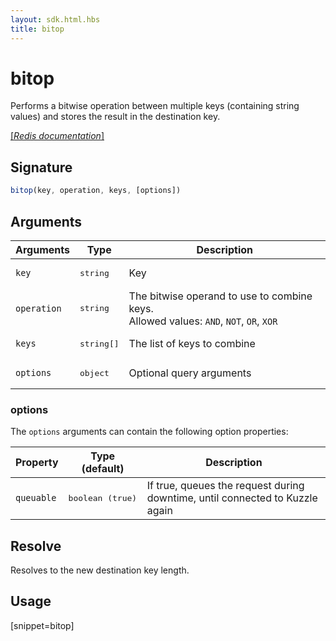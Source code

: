 ```yaml
---
layout: sdk.html.hbs
title: bitop
---
```


# bitop

Performs a bitwise operation between multiple keys (containing string values) and stores the result in the destination key.

[[_Redis documentation_]](https://redis.io/commands/bitop)

## Signature

```js
bitop(key, operation, keys, [options])

```

## Arguments

| Arguments    | Type    | Description |
|--------------|---------|-------------|
| `key` | <pre>string</pre> | Key |
| `operation` | <pre>string</pre> | The bitwise operand to use to combine keys.<br/>Allowed values: `AND`, `NOT`, `OR`, `XOR` |
| `keys` | <pre>string[]</pre> | The list of keys to combine |
| ``options`` | <pre>object</pre> | Optional query arguments |

### options

The `options` arguments can contain the following option properties:

| Property   | Type (default)   | Description                       |
| ---------- | ------- | --------------------------------- |
| `queuable` | <pre>boolean (true)</pre> | If true, queues the request during downtime, until connected to Kuzzle again |

## Resolve

Resolves to the new destination key length.

## Usage

[snippet=bitop]
